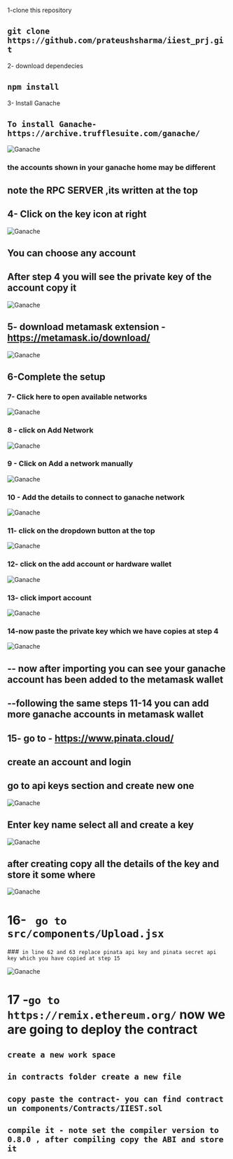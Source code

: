 
1-clone this repository
## ` git clone https://github.com/prateushsharma/iiest_prj.git `
2- download dependecies
## ` npm install `

3- Install Ganache 
## `To install Ganache- https://archive.trufflesuite.com/ganache/`

![Ganache](ignore_images/ignore_image_1.png)
### the accounts shown in your ganache home may be different
## note the RPC SERVER ,its written at the top

## 4- Click on the key icon at right
![Ganache](ignore_images/ignore_image_2.png)
## You can choose any account

## After step 4 you will see the private key of the account copy it 

![Ganache](ignore_images/ignore_image_3.png)

## 5- download metamask extension - https://metamask.io/download/
![Ganache](ignore_images/ignore_image_4.png)

## 6-Complete the setup

### 7- Click here to open available networks
![Ganache](ignore_images/ignore_image_5.png)

### 8 - click on Add Network 
![Ganache](ignore_images/ignore_image_6.png)

### 9 - Click on Add a network manually
![Ganache](ignore_images/ignore_image_7.png)

### 10 - Add the details to connect to ganache network
![Ganache](ignore_images/ignore_image_8.png)

### 11- click  on the dropdown button at the top 
![Ganache](ignore_images/ignore_image_9.png)

### 12- click on the add account or hardware wallet
![Ganache](ignore_images/ignore_image_10.png)

### 13- click import account
![Ganache](ignore_images/ignore_image_11.png)

### 14-now paste the private key which we have copies at step 4
![Ganache](ignore_images/ignore_image_12.png)

## -- now after importing you can see your ganache account has been added to the metamask wallet
## --following the same steps 11-14 you can add more ganache accounts in metamask wallet


## 15- go to - https://www.pinata.cloud/
 ##  create an account and login
 ## go to api keys section and create new one
 ![Ganache](ignore_images/ignore_image_13.png)

 ## Enter key name select all and create a key
 
 ![Ganache](ignore_images/ignore_image_14.png)

## after creating copy all the details of the key and store it some where
 ![Ganache](ignore_images/ignore_image_15.png)

 # 16- ` go to src/components/Upload.jsx`
 ###` in line 62 and 63 replace pinata api key and pinata secret api key which you have copied at step 15`

 ![Ganache](ignore_images/ignore_image_16.png)

 # 17 -` go to https://remix.ethereum.org/ ` now we are going to deploy the contract
 ## ` create a new work space `
 ## `in contracts folder create a new file`
 ## ` copy paste the contract- you can find contract un components/Contracts/IIEST.sol `
 ## ` compile it - note set the compiler version to 0.8.0 , after compiling copy the ABI and store it `
